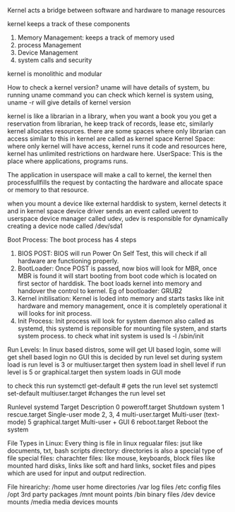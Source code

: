 Kernel acts a bridge between software and hardware to manage resources

kernel keeps a track of these components
1. Memory Management: keeps a track of memory used
2. process Management
3. Device Management
4. system calls and security

kernel is monolithic and modular

How to check a kernel version?
uname will have details of system, bu running uname command you can check which kernel is system using, uname -r will give details of kernel version

kernel is like a librarian in a library, when you want a book you you get a reservation from librarian, he keep track of records, lease etc, similarly kernel allocates resources.
there are some spaces where only librarian can access similar to this in kernel are called as kernel space
Kernel Space: where only kernel will have access, kernel runs it code and resources here, kernel has unlimited restrictions on hardware here.
UserSpace: This is the place where applications, programs runs.

The application in userspace will make a call to kernel, the kernel then processfullfills the request by contacting the hardware and allocate space or memory to that resource.

when you mount a device like external harddisk to system, kernel detects it and in kernel space device driver sends an event called uevent to userspace device manager called udev, udev is responsible for dynamically creating a device node called /dev/sda1

Boot Process:
The boot process has 4 steps
1. BIOS POST: BIOS will run Power On Self Test, this will check if all hardware are functioning properly.
2. BootLoader: Once POST is passed, now bios will look for MBR, once MBR is found it will start booting from boot code which is located on first sector of harddisk. The boot loads kernel into memory and handover the control to kernel.
Eg of bootloader: GRUB2
3. Kernel initilisation: Kernel is loded into memory and starts tasks like init hardware and memory management, once it is completely operational it will looks for init process.
4. Init Process: Init process will look for system daemon also called as systemd, this systemd is reponsible for mounting file system, and starts system process.
to check what init system is used 
ls -l /sbin/init

Run Levels:
In linux based distros, some will get UI based login, some will get shell based login no GUI
this is decided by run level set during system load 
is run level is 3 or multiuser.target then system load in shell level
if run level is 5 or graphical.target then system loads in GUI mode

to check this run 
systemctl get-default  # gets the run level set
systemctl set-default multiuser.target #changes the run level set


Runlevel	systemd Target	Description
0	poweroff.target	Shutdown system
1	rescue.target	Single-user mode
2, 3, 4	multi-user.target	Multi-user (text-mode)
5	graphical.target	Multi-user + GUI
6	reboot.target	Reboot the system


File Types in Linux:
Every thing is file in linux
regualar files: jsut like documents, txt, bash scripts
directory: directories is also a special type of file
special files: charachter files: like mouse, keyboards, block files like mounted hard disks, links like soft and hard links, socket files and pipes which are used for input and output redirection.

File hirearichy:
/home user home directories
/var  log files
/etc  config files
/opt  3rd party packages
/mnt  mount points
/bin  binary files 
/dev  device mounts
/media media devices mounts

